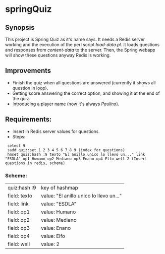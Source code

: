 # springQuiz
## Synopsis
This project is Spring Quiz as it's name says. It needs a Redis server working and the execution of the perl script *load-data.pl*. It loads questions and responses from *content-data* to the server. Then, the Spring webapp will show these questions anyway Redis is working.

## Improvements
- Finish the quiz when all questions are answered (currently it shows all question in loop).
- Getting score answering the correct option, and showing it at the end of the quiz.
- Introducing a player name (now it's always *Paulino*).

## Requirements:
- Insert in Redis server values for questions.
- Steps:
```
 select 9
 sadd quiz:set 1 2 3 4 5 6 7 8 9 (index for questions)
 hmset quiz:hash :9 texto "El anillo unico lo llevo un..." link "ESDLA" op1 Humano op2 Mediano op3 Enano op4 Elfo well 2 (Insert questions in redis, scheme)
```
### Scheme: 

|   |   |
|---|---|
|quiz:hash :9|key of hashmap|
|field: texto | value: "El anillo unico lo llevo un..." |
|field: link | value: "ESDLA" |
| field: op1 | value: Humano |
| field: op2 | value: Mediano |
| field: op3 | value: Enano |
| field: op4 | value: Elfo |
| field: well | value: 2 |
